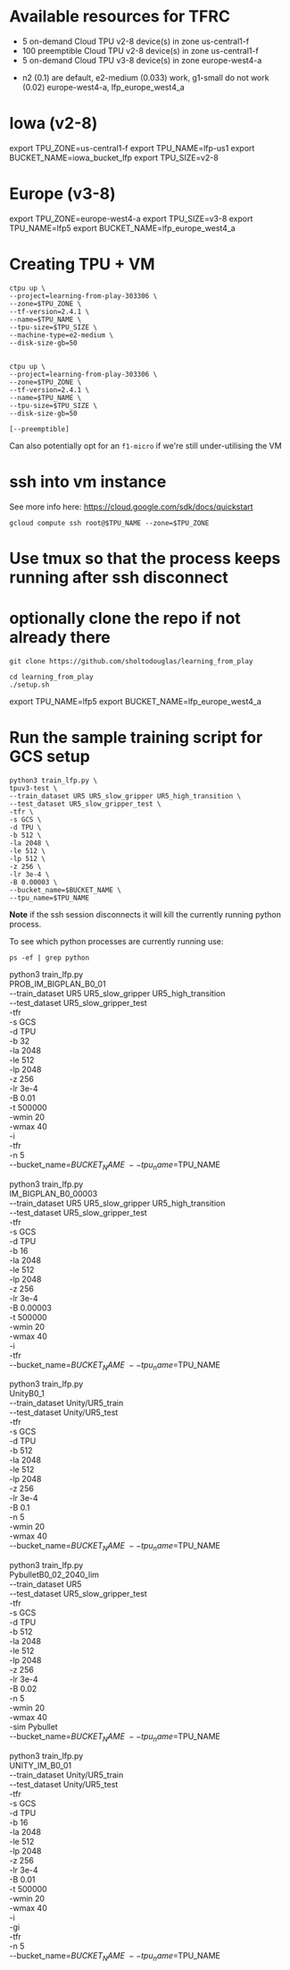 
# Available resources for TFRC

* 5 on-demand Cloud TPU v2-8 device(s) in zone us-central1-f
* 100 preemptible Cloud TPU v2-8 device(s) in zone us-central1-f
* 5 on-demand Cloud TPU v3-8 device(s) in zone europe-west4-a

- n2 (0.1) are default, e2-medium (0.033) work, g1-small do not work (0.02)
europe-west4-a, lfp_europe_west4_a



# Iowa (v2-8)
export TPU_ZONE=us-central1-f
export TPU_NAME=lfp-us1
export BUCKET_NAME=iowa_bucket_lfp
export TPU_SIZE=v2-8

# Europe (v3-8)
export TPU_ZONE=europe-west4-a
export TPU_SIZE=v3-8
export TPU_NAME=lfp5
export BUCKET_NAME=lfp_europe_west4_a

# Creating TPU + VM

```
ctpu up \
--project=learning-from-play-303306 \
--zone=$TPU_ZONE \
--tf-version=2.4.1 \
--name=$TPU_NAME \
--tpu-size=$TPU_SIZE \
--machine-type=e2-medium \
--disk-size-gb=50


ctpu up \
--project=learning-from-play-303306 \
--zone=$TPU_ZONE \
--tf-version=2.4.1 \
--name=$TPU_NAME \
--tpu-size=$TPU_SIZE \
--disk-size-gb=50

[--preemptible]
```
Can also potentially opt for an `f1-micro` if we're still under-utilising the VM

# ssh into vm instance

See more info here: https://cloud.google.com/sdk/docs/quickstart

```gcloud compute ssh root@$TPU_NAME --zone=$TPU_ZONE```


# Use tmux so that the process keeps running after ssh disconnect

# optionally clone the repo if not already there
```
git clone https://github.com/sholtodouglas/learning_from_play

cd learning_from_play
./setup.sh
```

export TPU_NAME=lfp5
export BUCKET_NAME=lfp_europe_west4_a
# Run the sample training script for GCS setup

```
python3 train_lfp.py \
tpuv3-test \
--train_dataset UR5 UR5_slow_gripper UR5_high_transition \
--test_dataset UR5_slow_gripper_test \
-tfr \
-s GCS \
-d TPU \
-b 512 \
-la 2048 \
-le 512 \
-lp 512 \
-z 256 \
-lr 3e-4 \
-B 0.00003 \
--bucket_name=$BUCKET_NAME \
--tpu_name=$TPU_NAME
```

**Note** if the ssh session disconnects it will kill the currently running python process.

To see which python processes are currently running use:

```ps -ef | grep python```



python3 train_lfp.py \
PROB_IM_BIGPLAN_B0_01 \
--train_dataset UR5 UR5_slow_gripper UR5_high_transition \
--test_dataset UR5_slow_gripper_test \
-tfr \
-s GCS \
-d TPU \
-b 32 \
-la 2048 \
-le 512 \
-lp 2048 \
-z 256 \
-lr 3e-4 \
-B 0.01 \
-t 500000 \
-wmin 20 \
-wmax 40 \
-i \
-tfr \
-n 5 \
--bucket_name=$BUCKET_NAME \
--tpu_name=$TPU_NAME


python3 train_lfp.py \
IM_BIGPLAN_B0_00003 \
--train_dataset UR5 UR5_slow_gripper UR5_high_transition \
--test_dataset UR5_slow_gripper_test \
-tfr \
-s GCS \
-d TPU \
-b 16 \
-la 2048 \
-le 512 \
-lp 2048 \
-z 256 \
-lr 3e-4 \
-B 0.00003 \
-t 500000 \
-wmin 20 \
-wmax 40 \
-i \
-tfr \
--bucket_name=$BUCKET_NAME \
--tpu_name=$TPU_NAME


python3 train_lfp.py \
UnityB0_1 \
--train_dataset Unity/UR5_train \
--test_dataset Unity/UR5_test \
-tfr \
-s GCS \
-d TPU \
-b 512 \
-la 2048 \
-le 512 \
-lp 2048 \
-z 256 \
-lr 3e-4 \
-B 0.1 \
-n 5 \
-wmin 20 \
-wmax 40 \
--bucket_name=$BUCKET_NAME \
--tpu_name=$TPU_NAME



python3 train_lfp.py \
PybulletB0_02_2040_lim \
--train_dataset UR5 \
--test_dataset UR5_slow_gripper_test \
-tfr \
-s GCS \
-d TPU \
-b 512 \
-la 2048 \
-le 512 \
-lp 2048 \
-z 256 \
-lr 3e-4 \
-B 0.02 \
-n 5 \
-wmin 20 \
-wmax 40 \
-sim Pybullet \
--bucket_name=$BUCKET_NAME \
--tpu_name=$TPU_NAME


python3 train_lfp.py \
UNITY_IM_B0_01 \
--train_dataset Unity/UR5_train \
--test_dataset Unity/UR5_test \
-tfr \
-s GCS \
-d TPU \
-b 16 \
-la 2048 \
-le 512 \
-lp 2048 \
-z 256 \
-lr 3e-4 \
-B 0.01 \
-t 500000 \
-wmin 20 \
-wmax 40 \
-i \
-gi \
-tfr \
-n 5 \
--bucket_name=$BUCKET_NAME \
--tpu_name=$TPU_NAME